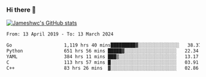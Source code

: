 ### Hi there 👋

[![Jameshwc's GitHub stats](https://github-readme-stats.vercel.app/api?username=jameshwc)](https://github.com/anuraghazra/github-readme-stats)

<!--START_SECTION:waka-->

```txt
From: 13 April 2019 - To: 13 March 2024

Go                   1,119 hrs 40 mins█████████▓░░░░░░░░░░░░░░░   38.37 %
Python               651 hrs 56 mins █████▓░░░░░░░░░░░░░░░░░░░   22.34 %
YAML                 384 hrs 11 mins ███▒░░░░░░░░░░░░░░░░░░░░░   13.17 %
C                    113 hrs 57 mins █░░░░░░░░░░░░░░░░░░░░░░░░   03.91 %
C++                  83 hrs 26 mins  ▓░░░░░░░░░░░░░░░░░░░░░░░░   02.86 %
```

<!--END_SECTION:waka-->